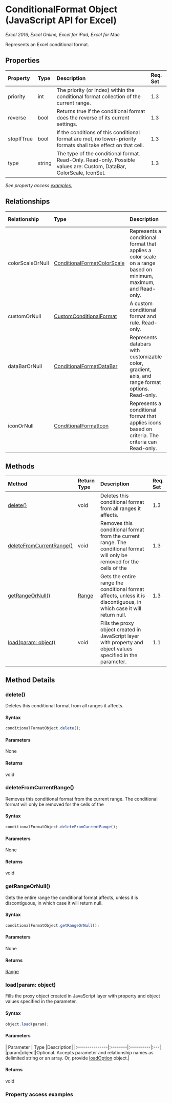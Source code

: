 # ConditionalFormat Object (JavaScript API for Excel)

_Excel 2016, Excel Online, Excel for iPad, Excel for Mac_

Represents an Excel conditional format.

## Properties

| Property	   | Type	|Description| Req. Set|
|:---------------|:--------|:----------|:----|
|priority|int|The priority (or index) within the conditional format collection of the current range.|1.3||
|reverse|bool|Returns true if the conditional format does the reverse of its current settings.|1.3||
|stopIfTrue|bool|If the conditions of this conditional format are met, no lower-priority formats shall take effect on that cell.|1.3||
|type|string|The type of the conditional format. Read-Only. Read-only. Possible values are: Custom, DataBar, ColorScale, IconSet.|1.3||

_See property access [examples.](#property-access-examples)_

## Relationships
| Relationship | Type	|Description| Req. Set|
|:---------------|:--------|:----------|:----|
|colorScaleOrNull|[ConditionalFormatColorScale](conditionalformatcolorscale.md)|Represents a conditional format that applies a color scale on a range based on minimum, maximum, and Read-only.|1.3||
|customOrNull|[CustomConditionalFormat](customconditionalformat.md)|A custom conditional format and rule. Read-only.|1.3||
|dataBarOrNull|[ConditionalFormatDataBar](conditionalformatdatabar.md)|Represents databars with customizable color, gradient, axis, and range format options. Read-only.|1.3||
|iconOrNull|[ConditionalFormatIcon](conditionalformaticon.md)|Represents a conditional format that applies icons based on criteria. The criteria can Read-only.|1.3||

## Methods

| Method		   | Return Type	|Description| Req. Set|
|:---------------|:--------|:----------|:----|
|[delete()](#delete)|void|Deletes this conditional format from all ranges it affects.|1.3|
|[deleteFromCurrentRange()](#deletefromcurrentrange)|void|Removes this conditional format from the current range. The conditional format will only be removed for the cells of the|1.3|
|[getRangeOrNull()](#getrangeornull)|[Range](range.md)|Gets the entire range the conditional format affects, unless it is discontiguous, in which case it will return null.|1.3|
|[load(param: object)](#loadparam-object)|void|Fills the proxy object created in JavaScript layer with property and object values specified in the parameter.|1.1|

## Method Details


### delete()
Deletes this conditional format from all ranges it affects.

#### Syntax
```js
conditionalFormatObject.delete();
```

#### Parameters
None

#### Returns
void

### deleteFromCurrentRange()
Removes this conditional format from the current range. The conditional format will only be removed for the cells of the

#### Syntax
```js
conditionalFormatObject.deleteFromCurrentRange();
```

#### Parameters
None

#### Returns
void

### getRangeOrNull()
Gets the entire range the conditional format affects, unless it is discontiguous, in which case it will return null.

#### Syntax
```js
conditionalFormatObject.getRangeOrNull();
```

#### Parameters
None

#### Returns
[Range](range.md)

### load(param: object)
Fills the proxy object created in JavaScript layer with property and object values specified in the parameter.

#### Syntax
```js
object.load(param);
```

#### Parameters
| Parameter	   | Type	|Description|
|:---------------|:--------|:----------|:---|
|param|object|Optional. Accepts parameter and relationship names as delimited string or an array. Or, provide [loadOption](loadoption.md) object.|

#### Returns
void
### Property access examples
